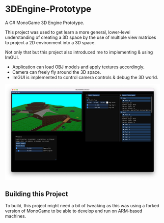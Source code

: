 # 3DEngine-Prototype
 A C# MonoGame 3D Engine Prototype.

This project was used to get learn a more general, lower-level understanding of creating a 3D space by the use of multiple view matrices to project a 2D environment into a 3D space. 

Not only that but this project also introduced me to implementing & using ImGUI.

 - Application can load OBJ models and apply textures accordingly.
 - Camera can freely fly around the 3D space.
 - ImGUI is implemented to control camera controls & debug the 3D world.

![Alt text](Images/Window.png?raw=true "Engine Window")

## Building this Project
 To build, this project might need a bit of tweaking as this was using a forked version of MonoGame to be able to develop and run on ARM-based machines.